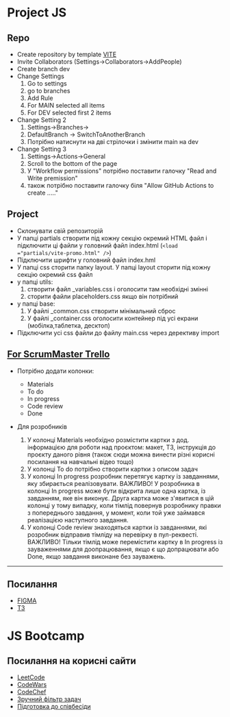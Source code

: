 # Project JS

## Repo

- Create repository by template
  [VITE](https://github.com/goitacademy/vanilla-app-template)
- Invite Collaborators (Settings->Collaborators->AddPeople)
- Create branch dev
- Change Settings
  1. Go to settings
  1. go to branches
  1. Add Rule
  1. For MAIN selected all items
  1. For DEV selected first 2 items
- Change Setting 2
  1. Settings->Branches->
  1. DefaultBranch -> SwitchToAnotherBranch
  1. Потрібно натиснути на дві стрілочки і змінити main на dev
- Change Setting 3
  1. Settings->Actions->General
  1. Scroll to the bottom of the page
  1. У "Workflow permissions" потрібно поставити галочку "Read and Write
     premission"
  1. також потрібно поставити галочку біля "Allow GitHub Actions to create
     ....."

## Project

- Склонувати свій репозиторій
- У папці partials створити під кожну секцію окремий HTML файл і підключити ці
  файли у головний файл index.html (`<load ="partials/vite-promo.html" />`)
- Підключити шрифти у головний файл index.hml
- У папці css сторити папку layout. У папці layout сторити під кожну секцію
  окремий css файл
- у папці utils:
  1. створити файл \_variables.css і оголосити там необхідні змінні
  1. сторити файли placeholders.css якщо він потрібний
- у папці base:
  1. У файлі \_common.css створити мінімальний сброс
  1. У файлі \_container.css оголосити контейнер під усі екрани
     (мобілка,таблетка, десктоп)
- Підключити усі css файли до файлу main.css через дерективу import

## [For ScrumMaster Trello](https://docs.google.com/document/d/1PvwscZhKhXM_ow0_RMJEWJ2xgtsEb65lLeGG3mEzFMs/edit)

- Потрібно додати колонки:

  - Materials
  - To do
  - In progress
  - Code review
  - Done

- Для розробників

  1. У колонці Materials необхідно розмістити картки з дод. інформацією для
     роботи над проєктом: макет, ТЗ, інструкція до проєкту даного рівня (також
     сюди можна винести різні корисні посилання на навчальні відео тощо)
  1. У колонці To do потрібно створити картки з описом задач
  1. У колонці In progress розробник перетягує картку із завданнями, яку
     збирається реалізовувати. ВАЖЛИВО! У розробника в колонці In progress може
     бути відкрита лише одна картка, із завданням, яке він виконує. Друга картка
     може з'явитися в цій колонці у тому випадку, коли тімлід повернув
     розробнику правки з попереднього завдання, у момент, коли той уже займався
     реалізацією наступного завдання.
  1. У колонці Code review знаходяться картки із завданнями, які розробник
     відправив тімліду на перевірку в пул-реквесті. ВАЖЛИВО! Тільки тімлід може
     перемістити картку в In progress із зауваженнями для доопрацювання, якщо є
     що допрацювати або Done, якщо завдання виконане без зауважень.

---

## Посилання

- [FIGMA](https://www.figma.com/file/HDemmgbrZMucoGP17618n9/EnergyFlow?type=design&node-id=0-1&mode=design&t=k9Y2NSKUTBsxpi6E-0)
- [TЗ](https://docs.google.com/spreadsheets/d/1yOPpj7MV4d-zXV9cSwXUgFKNKwWAt3vp0tyfmlygCdA/edit?usp=sharing)

# JS Bootcamp

## Посилання на корисні сайти

- [LeetСode](https://leetcode.com)
- [CodeWars](https://www.codewars.com/dashboard)
- [CodeChef](https://www.codechef.com/learn)
- [Зручний фільтр задач](https://acmp.ru/index.asp?main=tasks)
- [Підготовка до співбесіди](https://www.interviewbit.com/practice/)
